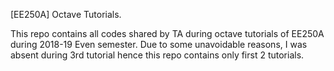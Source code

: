 [EE250A] Octave Tutorials.

This repo contains all codes shared by TA during octave tutorials of EE250A during 2018-19 Even semester. 
Due to some unavoidable reasons, I was absent during 3rd tutorial hence this repo contains only first 2 tutorials.
